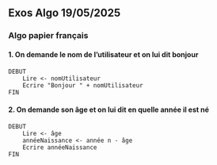 
## Exos Algo 19/05/2025


### Algo papier français


#### 1. On demande le nom de l’utilisateur et on lui dit bonjour

```
DEBUT
    Lire <- nomUtilisateur
    Ecrire "Bonjour " + nomUtilisateur
FIN
```


#### 2. On demande son âge et on lui dit en quelle année il est né

```
DEBUT
    Lire <- âge
    annéeNaissance <- année n - âge
    Ecrire annéeNaissance
FIN
```